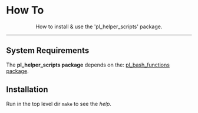 # How To

<p align="center">How to install & use the 'pl_helper_scripts' package.</p>


---


## System Requirements

The **pl_helper_scripts package** depends on the: 
[pl_bash_functions package](https://github.com/P-Linux/pl_bash_functions/).


## Installation

Run in the top level dir `make` to see the *help*.
